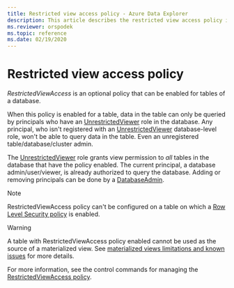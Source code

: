 ```yaml
---
title: Restricted view access policy - Azure Data Explorer
description: This article describes the restricted view access policy in Azure Data Explorer.
ms.reviewer: orspodek
ms.topic: reference
ms.date: 02/19/2020
---
```

# Restricted view access policy

*RestrictedViewAccess* is an optional policy that can be enabled for tables of a database.

When this policy is enabled for a table, data in the table can only be queried by principals who have an [UnrestrictedViewer](./access-control/role-based-access-control.md) role in the database.
Any principal,  who isn't registered with an [UnrestrictedViewer](./access-control/role-based-access-control.md) database-level role, won't be able to query data in the table. Even an unregistered table/database/cluster admin.

The [UnrestrictedViewer](./access-control/role-based-access-control.md) role grants view permission to *all* tables in the database that have the policy enabled.
The current principal, a database admin/user/viewer, is already authorized to query the database. 
Adding or removing principals can be done by a [DatabaseAdmin](./access-control/role-based-access-control.md).

> [!NOTE]
> RestrictedViewAccess policy can't be configured on a table on which a [Row Level Security policy](./rowlevelsecuritypolicy.md) is enabled.

> [!WARNING]
>
> A table with RestrictedViewAccess policy enabled cannot be used as the source of a materialized view. See [materialized views limitations and known issues](./materialized-views/materialized-views-limitations#the-materialized-view-source) for more details.

For more information, see the control commands for managing the [RestrictedViewAccess policy](./show-table-restricted-view-access-policy-command.md).
